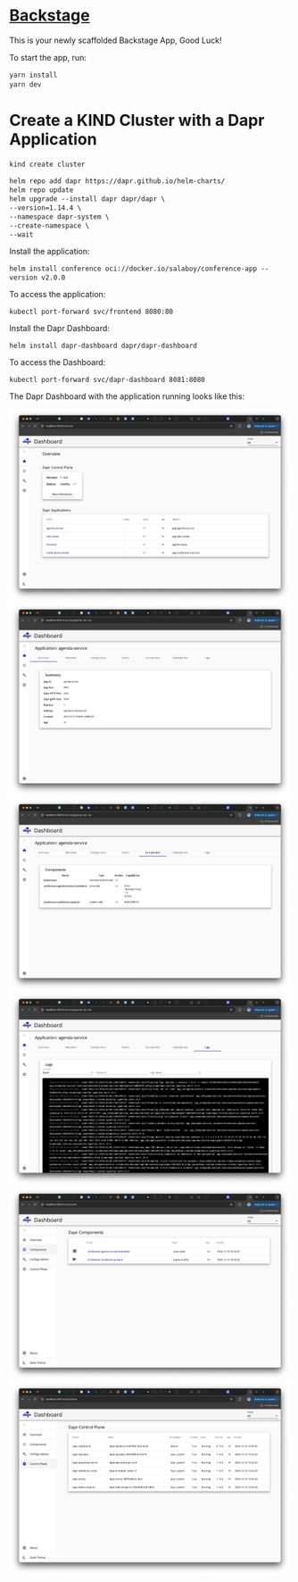 # [Backstage](https://backstage.io)

This is your newly scaffolded Backstage App, Good Luck!

To start the app, run:

```sh
yarn install
yarn dev
```


# Create a KIND Cluster with a Dapr Application

```
kind create cluster
```

```
helm repo add dapr https://dapr.github.io/helm-charts/
helm repo update
helm upgrade --install dapr dapr/dapr \
--version=1.14.4 \
--namespace dapr-system \
--create-namespace \
--wait
```

Install the application: 

```
helm install conference oci://docker.io/salaboy/conference-app --version v2.0.0
```

To access the application: 
```
kubectl port-forward svc/frontend 8080:80
```

Install the Dapr Dashboard:

```
helm install dapr-dashboard dapr/dapr-dashboard
```

To access the Dashboard: 

```
kubectl port-forward svc/dapr-dashboard 8081:8080
```

The Dapr Dashboard with the application running looks like this: 

![](imgs/1.png)
![](imgs/2.png)
![](imgs/3.png)
![](imgs/4.png)
![](imgs/5.png)
![](imgs/6.png)